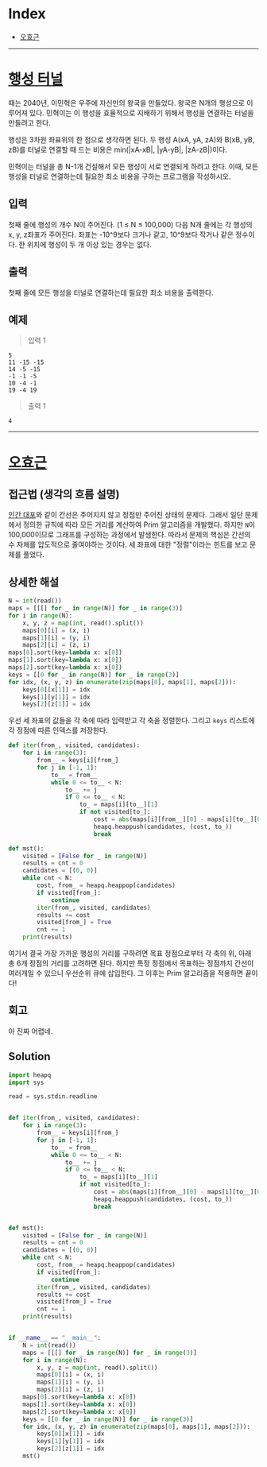 # Index

+ [오효근](#오효근)

---

# [행성 터널](https://www.acmicpc.net/problem/2887)

때는 2040년, 이민혁은 우주에 자신만의 왕국을 만들었다. 왕국은 N개의 행성으로 이루어져 있다. 민혁이는 이 행성을 효율적으로 지배하기 위해서 행성을 연결하는 터널을 만들려고 한다.

행성은 3차원 좌표위의 한 점으로 생각하면 된다. 두 행성 A(xA, yA, zA)와 B(xB, yB, zB)를 터널로 연결할 때 드는 비용은 min(|xA-xB|, |yA-yB|, |zA-zB|)이다.

민혁이는 터널을 총 N-1개 건설해서 모든 행성이 서로 연결되게 하려고 한다. 이때, 모든 행성을 터널로 연결하는데 필요한 최소 비용을 구하는 프로그램을 작성하시오.

## 입력

첫째 줄에 행성의 개수 N이 주어진다. (1 ≤ N ≤ 100,000) 다음 N개 줄에는 각 행성의 x, y, z좌표가 주어진다. 좌표는 -10^9보다 크거나 같고, 10^9보다 작거나 같은 정수이다. 한 위치에 행성이 두 개 이상 있는 경우는 없다. 

## 출력

첫째 줄에 모든 행성을 터널로 연결하는데 필요한 최소 비용을 출력한다.

## 예제

> 입력 1

```
5
11 -15 -15
14 -5 -15
-1 -1 -5
10 -4 -1
19 -4 19
```

> 출력 1

```
4
```

---

# [오효근](https://github.com/Zerohertz)

## 접근법 (생각의 흐름 설명)

<!--문제를 풀며 생각의 흐름을 글로 작성-->

[인간 대포](/2-Dijkstra/10473.md)와 같이 간선은 주어지지 않고 정점만 주어진 상태의 문제다.
그래서 일단 문제에서 정의한 규칙에 따라 모든 거리를 계산하여 Prim 알고리즘을 개발했다.
하지만 `N`이 100,000이므로 그래프를 구성하는 과정에서 발생한다.
따라서 문제의 핵심은 간선의 수 자체를 압도적으로 줄여야하는 것이다.
세 좌표에 대한 "정렬"이라는 힌트를 보고 문제를 풀었다.

## 상세한 해설

<!--기술 면접을 면접관 앞에서 한다는 생각으로 설명-->
<!--시복도, 알고리즘 선택 이유 등-->

```python
N = int(read())
maps = [[[] for _ in range(N)] for _ in range(3)]
for i in range(N):
    x, y, z = map(int, read().split())
    maps[0][i] = (x, i)
    maps[1][i] = (y, i)
    maps[2][i] = (z, i)
maps[0].sort(key=lambda x: x[0])
maps[1].sort(key=lambda x: x[0])
maps[2].sort(key=lambda x: x[0])
keys = [[0 for _ in range(N)] for _ in range(3)]
for idx, (x, y, z) in enumerate(zip(maps[0], maps[1], maps[2])):
    keys[0][x[1]] = idx
    keys[1][y[1]] = idx
    keys[2][z[1]] = idx
```

우선 세 좌표의 값들을 각 축에 따라 입력받고 각 축을 정렬한다.
그리고 `keys` 리스트에 각 정점에 따른 인덱스를 저장한다.

```python
def iter(from_, visited, candidates):
    for i in range(3):
        from__ = keys[i][from_]
        for j in [-1, 1]:
            to__ = from__
            while 0 <= to__ < N:
                to__ += j
                if 0 <= to__ < N:
                    to_ = maps[i][to__][1]
                    if not visited[to_]:
                        cost = abs(maps[i][from__][0] - maps[i][to__][0])
                        heapq.heappush(candidates, (cost, to_))
                        break

def mst():
    visited = [False for _ in range(N)]
    results = cnt = 0
    candidates = [(0, 0)]
    while cnt < N:
        cost, from_ = heapq.heappop(candidates)
        if visited[from_]:
            continue
        iter(from_, visited, candidates)
        results += cost
        visited[from_] = True
        cnt += 1
    print(results)
```

여기서 결국 가장 가까운 행성의 거리를 구하려면 목표 정점으로부터 각 축의 위, 아래 총 6개 정점의 거리를 고려하면 된다.
하지만 특정 정점에서 목표하는 정점까지 간선이 여러개일 수 있으니 우선순위 큐에 삽입한다.
그 이후는 Prim 알고리즘을 적용하면 끝이다!

## 회고

<!--이런 유형은 이렇게 접근하면 좋겠다 (이유와 함께)-->

아 진짜 어렵네.

## Solution

<!--전체 코드 첨부-->

```python
import heapq
import sys

read = sys.stdin.readline


def iter(from_, visited, candidates):
    for i in range(3):
        from__ = keys[i][from_]
        for j in [-1, 1]:
            to__ = from__
            while 0 <= to__ < N:
                to__ += j
                if 0 <= to__ < N:
                    to_ = maps[i][to__][1]
                    if not visited[to_]:
                        cost = abs(maps[i][from__][0] - maps[i][to__][0])
                        heapq.heappush(candidates, (cost, to_))
                        break


def mst():
    visited = [False for _ in range(N)]
    results = cnt = 0
    candidates = [(0, 0)]
    while cnt < N:
        cost, from_ = heapq.heappop(candidates)
        if visited[from_]:
            continue
        iter(from_, visited, candidates)
        results += cost
        visited[from_] = True
        cnt += 1
    print(results)


if __name__ == "__main__":
    N = int(read())
    maps = [[[] for _ in range(N)] for _ in range(3)]
    for i in range(N):
        x, y, z = map(int, read().split())
        maps[0][i] = (x, i)
        maps[1][i] = (y, i)
        maps[2][i] = (z, i)
    maps[0].sort(key=lambda x: x[0])
    maps[1].sort(key=lambda x: x[0])
    maps[2].sort(key=lambda x: x[0])
    keys = [[0 for _ in range(N)] for _ in range(3)]
    for idx, (x, y, z) in enumerate(zip(maps[0], maps[1], maps[2])):
        keys[0][x[1]] = idx
        keys[1][y[1]] = idx
        keys[2][z[1]] = idx
    mst()
```
